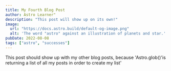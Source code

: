 ```yaml
---
title: My Fourth Blog Post
author: Astro Learner"
description: "This post will show up on its own!"
image:
  url: "https://docs.astro.build/default-og-image.png"
  alt: 'The word "astro" against an illustration of planets and star.'
pubDate: 2022-08-08
tags: ["astro", "successes"]
---
```


This post should show up with my other blog posts, because 'Astro.glob()'is returning a list of all my posts in order to create my list'
